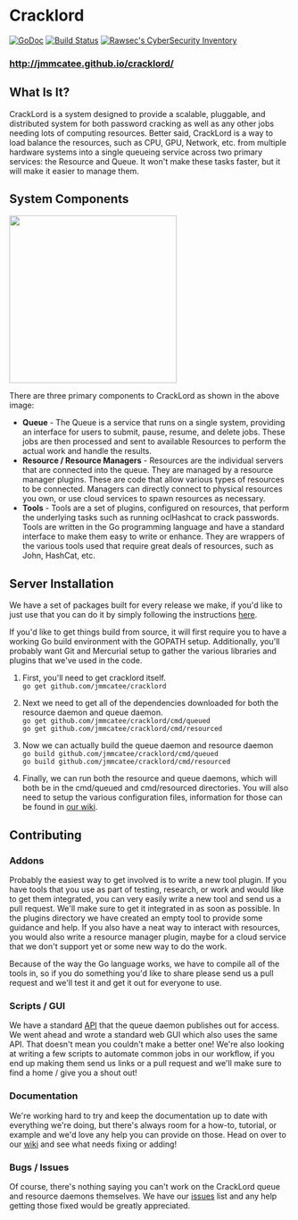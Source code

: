 # Cracklord #
[![GoDoc](https://godoc.org/github.com/jmmcatee/cracklord?status.svg)](http://godoc.org/github.com/jmmcatee/cracklord)
[![Build Status](https://travis-ci.org/jmmcatee/cracklord.svg?branch=master)](https://travis-ci.org/jmmcatee/cracklord)
[![Rawsec's CyberSecurity Inventory](https://inventory.raw.pm/img/badges/Rawsec-inventoried-FF5050_flat.svg)](https://inventory.raw.pm/tools.html#Cracklord)

### http://jmmcatee.github.io/cracklord/ ###

## What Is It? ##

CrackLord is a system designed to provide a scalable, pluggable, and distributed system for both password cracking as well as any other jobs needing lots of computing resources. Better said, CrackLord is a way to load balance the resources, such as CPU, GPU, Network, etc. from multiple hardware systems into a single queueing service across two primary services: the Resource and Queue.  It won't make these tasks faster, but it will make it easier to manage them. 

## System Components ##
<img src="http://jmmcatee.github.io/cracklord/img/about.png" width=300/>

There are three primary components to CrackLord as shown in the above image: 
* **Queue** - The Queue is a service that runs on a single system, providing an interface for users to submit, pause, resume, and delete jobs. These jobs are then processed and sent to available Resources to perform the actual work and handle the results.
* **Resource / Resource Managers** - Resources are the individual servers that are connected into the queue.  They are managed by a resource manager plugins.  These are code that allow various types of resources to be connected.  Managers can directly connect to physical resources you own, or use cloud services to spawn resources as necessary. 
* **Tools** - Tools are a set of plugins, configured on resources, that perform the underlying tasks such as running oclHashcat to crack passwords. Tools are written in the Go programming language and have a standard interface to make them easy to write or enhance.  They are wrappers of the various tools used that require great deals of resources, such as John, HashCat, etc. 

## Server Installation ##

We have a set of packages built for every release we make, if you'd like to just use that you can do it by simply following the instructions [here](http://jmmcatee.github.io/cracklord/#install).

If you'd like to get things build from source, it will first require you to have a working Go build environment with the GOPATH setup.  Additionally, you'll probably want Git and Mercurial setup to gather the various libraries and plugins that we've used in the code.  

1. First, you'll need to get cracklord itself.    
  `go get github.com/jmmcatee/cracklord`   

2. Next we need to get all of the dependencies downloaded for both the resource daemon and queue daemon.    
  `go get github.com/jmmcatee/cracklord/cmd/queued`   
  `go get github.com/jmmcatee/cracklord/cmd/resourced`   

3. Now we can actually build the queue daemon and resource daemon   
  `go build github.com/jmmcatee/cracklord/cmd/queued`   
  `go build github.com/jmmcatee/cracklord/cmd/resourced`   

4. Finally, we can run both the resource and queue daemons, which will both be in the cmd/queued and cmd/resourced directories.  You will also need to setup the various configuration files, information for those can be found in [our wiki](https://github.com/jmmcatee/cracklord/wiki). 

## Contributing ##
### Addons ###
Probably the easiest way to get involved is to write a new tool plugin.  If you have tools that you use as part of testing, research, or work and would like to get them integrated, you can very easily write a new tool and send us a pull request.  We'll make sure to get it integrated in as soon as possible.  In the plugins directory we have created an empty tool to provide some guidance and help. If you also have a neat way to interact with resources, you would also write a resource manager plugin, maybe for a cloud service that we don't support yet or some new way to do the work.  

Because of the way the Go language works, we have to compile all of the tools in, so if you do something you'd like to share please send us a pull request and we'll test it and get it out for everyone to use. 

### Scripts / GUI ###
We have a standard [API](https://github.com/jmmcatee/cracklord/wiki/API) that the queue daemon publishes out for access.  We went ahead and wrote a standard web GUI which also uses the same API.  That doesn't mean you couldn't make a better one!  We're also looking at writing a few scripts to automate common jobs in our workflow, if you end up making them send us links or a pull request and we'll make sure to find a home / give you a shout out!

### Documentation ###
We're working hard to try and keep the documentation up to date with everything we're doing, but there's always room for a how-to, tutorial, or example and we'd love any help you can provide on those.  Head on over to our [wiki](https://github.com/jmmcatee/cracklord/wiki) and see what needs fixing or adding!

### Bugs / Issues ###
Of course, there's nothing saying you can't work on the CrackLord queue and resource daemons themselves.  We have our [issues](https://github.com/jmmcatee/cracklord/issues) list and any help getting those fixed would be greatly appreciated. 
